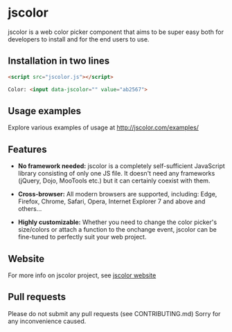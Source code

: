 # jscolor

jscolor is a web color picker component that aims to be super easy both for developers to install and for the end users to use.


## Installation in two lines

```html
<script src="jscolor.js"></script>

Color: <input data-jscolor="" value="ab2567">
```


## Usage examples

Explore various examples of usage at http://jscolor.com/examples/


## Features

* **No framework needed:**
  jscolor is a completely self-sufficient JavaScript library consisting of only one JS file. It doesn't need any frameworks (jQuery, Dojo, MooTools etc.) but it can certainly coexist with them.


* **Cross-browser:**
  All modern browsers are supported, including:
  Edge, Firefox, Chrome, Safari, Opera, Internet Explorer 7 and above and others...


* **Highly customizable:**
  Whether you need to change the color picker's size/colors or attach a function to the onchange event, jscolor can be fine-tuned to perfectly suit your web project.


## Website
For more info on jscolor project, see [jscolor website](http://jscolor.com)

## Pull requests

Please do not submit any pull requests (see CONTRIBUTING.md)
Sorry for any inconvenience caused.
